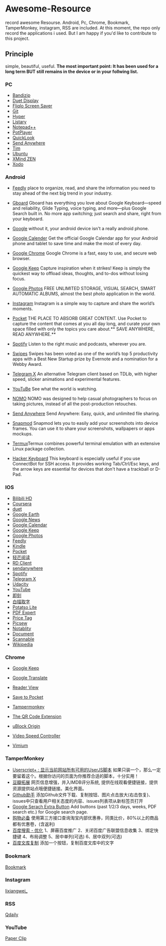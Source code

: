 # Awesome-Resource
record awesome Resourse. Android, Pc, Chrome, Bookmark, TamperMonkey, instagram, RSS  are included.
At this moment, the repo only record the applications i used. But I am happy if you'd like to contribute to this project.
## Principle
simple, beautiful, useful.
**The most important point: It has been used for a long term BUT still remains in the device or in your follwing list.**

### PC
- [Bandizip](http://www.bandisoft.com/bandizip/)
- [Duet Display](https://www.duetdisplay.com/)
- [Fliqlo Screen Saver](https://fliqlo.com/)
- [Git](https://git-scm.com/downloads) 
- [Hyper](https://hyper.is/)
- [Listary](https://www.listary.com/) 
- [Notepad++](https://notepad-plus-plus.org/download)
- [PotPlayer](https://potplayer.daum.net/)
- [QuickLook](https://pooi.moe/QuickLook/)
- [Send Anywhere](https://send-anywhere.com/)
- [Tim](http://tim.qq.com/)
- [Ubuntu](https://tutorials.ubuntu.com/tutorial/tutorial-ubuntu-on-windows#0)
- [XMind ZEN](https://www.xmind.cn/zen/)
- [Xodo](https://www.xodo.com/)


### Android
- [Feedly](https://play.google.com/store/apps/details?id=com.devhd.feedly) place to organize, read, and share the information you need to stay ahead of the next big trend in your industry. 

- [Gboard](https://play.google.com/store/apps/details?id=com.google.android.inputmethod.latin) Gboard has everything you love about Google Keyboard—speed and reliability, Glide Typing, voice typing, and more—plus Google Search built in. No more app switching; just search and share, right from your keyboard.

- [Google](https://play.google.com/store/apps/details?id=com.google.android.googlequicksearchbox) without it, your android device isn't a really android phone.

- [Google Calender](https://play.google.com/store/apps/details?id=com.google.android.calendar) Get the official Google Calendar app for your Android phone and tablet to save time and make the most of every day.

- [Google Chrome](https://play.google.com/store/apps/details?id=com.android.chrome) Google Chrome is a fast, easy to use, and secure web browser.

- [Google Keep](https://play.google.com/store/apps/details?id=com.google.android.keep) Capture inspiration when it strikes! Keep is simply the quickest way to offload ideas, thoughts, and to-dos without losing focus.

- [Google Photos](https://play.google.com/store/apps/details?id=com.google.android.apps.photos) FREE UNLIMITED STORAGE, VISUAL SEARCH, SMART AUTOMATIC ALBUMS, almost the best photo application in the world.

- [Instagram](https://play.google.com/store/apps/details?id=com.instagram.android) Instagram is a simple way to capture and share the world’s moments. 

- [Pocket](https://play.google.com/store/apps/details?id=com.ideashower.readitlater.pro) THE PLACE TO ABSORB GREAT CONTENT.
Use Pocket to capture the content that comes at you all day long, and curate your own space filled with only the topics you care about.** SAVE ANYWHERE, READ ANYWHERE.**

- [Spotify](https://play.google.com/store/apps/details?id=com.spotify.music)  Listen to the right music and podcasts, wherever you are. 

- [Swipes](https://play.google.com/store/apps/details?id=com.swipesapp.android) Swipes has been voted as one of the world’s top 5 productivity apps with a Best New Startup prize by Evernote and a nomination for a Webby Award.

- [Telegram X](https://play.google.com/store/apps/details?id=org.thunderdog.challegram) An alternative Telegram client based on TDLib, with higher speed, slicker animations and experimental features.

- [YouTuBe](https://play.google.com/store/apps/details?id=com.google.android.youtube) See what the world is watching.

- [NOMO](https://play.google.com/store/apps/details?id=com.blink.academy.nomopro) NOMO was designed to help casual photographers to focus on taking pictures, instead of all the post-production retouches. 

- [Send Anywhere](https://play.google.com/store/apps/details?id=com.estmob.android.sendanywhere) Send Anywhere: Easy, quick, and unlimited file sharing.

- [Snapmod](https://play.google.com/store/apps/details?id=cn.gavinliu.snapmod) Snapmod lets you to easily add your screenshots into device frames. You can use it to share your screenshots, wallpapers or apps mockups.
 
- [Termux](https://play.google.com/store/apps/details?id=com.termux)Termux combines powerful terminal emulation with an extensive Linux package collection.
- [Hacker Keyboard](https://play.google.com/store/apps/details?id=org.pocketworkstation.pckeyboard) This keyboard is especially useful if you use ConnectBot for SSH access. It provides working Tab/Ctrl/Esc keys, and the arrow keys are essential for devices that don't have a trackball or D-Pad.

### IOS
- [Bilibili HD](https://itunes.apple.com/cn/app/%E5%93%94%E5%93%A9%E5%93%94%E5%93%A9hd-%E5%BC%B9%E5%B9%95%E7%95%AA%E5%89%A7%E7%9B%B4%E6%92%AD%E9%AB%98%E6%B8%85%E8%A7%86%E9%A2%91/id1093486973?mt=8)
- [Coursera](https://itunes.apple.com/app/apple-store/id736535961?mt=8)
- [duet](https://www.duetdisplay.com)
- [Google Earth](https://itunes.apple.com/us/app/google-earth/id293622097?mt=8)
- [Google News](https://itunes.apple.com/us/app/google-news/id459182288?mt=8)
- [Google Calendar](https://itunes.apple.com/us/app/google-calendar-time-planner/id909319292?mt=8)
- [Google Keep](https://itunes.apple.com/us/app/google-keep-notes-and-lists/id1029207872?mt=8) 
- [Google Photos](https://itunes.apple.com/us/app/google-photos/id962194608?mt=8)
- [Feedly](https://itunes.apple.com/us/app/feedly-smart-news-reader/id396069556?mt=8)
- [Kindle](https://itunes.apple.com/gb/app/kindle/id302584613?mt=8)
- [Pocket](https://itunes.apple.com/us/app/pocket-save-read-grow/id309601447?mt=8)
- [轻芒阅读](https://itunes.apple.com/us/app/%E8%BD%BB%E8%8A%92%E9%98%85%E8%AF%BB/id1324073897?mt=8)
- [RD Client](https://docs.microsoft.com/en-us/windows-server/remote/remote-desktop-services/clients/remote-desktop-ios)
- [sendanywhere](https://itunes.apple.com/app/apple-store/id596642855?mt=8)
- [Spotify](https://itunes.apple.com/us/app/spotify-music/id324684580?mt=8)
- [Telegram X](https://itunes.apple.com/us/app/telegram-x/id898228810?mt=8)
- [Udacity](https://itunes.apple.com/us/app/udacity/id819700933?mt=8)
- [YouTube](https://itunes.apple.com/us/app/youtube-watch-listen-stream/id544007664?mt=8)
- [即刻](https://itunes.apple.com/cn/app/%E5%8D%B3%E5%88%BB-%E6%89%BE%E5%88%B0%E8%87%AA%E5%B7%B1%E4%BA%BA/id966129812?mt=8)
- [白描取字](https://itunes.apple.com/cn/app/%E7%99%BD%E6%8F%8F%E5%8F%96%E5%AD%97-%E4%B8%93%E4%B8%9A%E6%96%87%E5%AD%97%E8%AF%86%E5%88%AB%E5%B7%A5%E5%85%B7/id1437865316#?platform=ipad)
- [Potatso Lite](https://itunes.apple.com/us/app/potatso-lite/id1239860606?mt=8)
- [PDF Expert](https://pdfexpert.com/ios)
- [Price Tag](https://itunes.apple.com/cn/app/price-tag-%E5%8F%91%E7%8E%B0%E5%A5%BD%E5%BA%94%E7%94%A8/id1166819590?mt=8)
- [Picsew](https://itunes.apple.com/us/app/picsew-screenshot-stitching/id1208145167?mt=8)
- [Notablity](https://itunes.apple.com/us/app/notability/id360593530?mt=8)
- [Document](https://itunes.apple.com/us/app/documents-by-readdle/id364901807?mt=8)
- [Scannable](https://itunes.apple.com/us/app/evernote-scannable/id883338188?mt=8)
- [Wikipedia](https://itunes.apple.com/us/app/wikipedia/id324715238?mt=8)


### Chrome
- [Google Keep](https://chrome.google.com/webstore/detail/google-keep-chrome-extens/lpcaedmchfhocbbapmcbpinfpgnhiddi) 

- [Google Translate](https://chrome.google.com/webstore/detail/google-translate/aapbdbdomjkkjkaonfhkkikfgjllcleb)

- [Reader View](https://chrome.google.com/webstore/detail/reader-view/iibolhpkjjmoepndefdmdlmbpfhlgjpl)

- [Save to Pocket](https://chrome.google.com/webstore/detail/save-to-pocket/niloccemoadcdkdjlinkgdfekeahmflj)

- [Tampermonkey](https://chrome.google.com/webstore/detail/tampermonkey/dhdgffkkebhmkfjojejmpbldmpobfkfo)

- [The QR Code Extension](https://chrome.google.com/webstore/detail/the-qr-code-extension/oijdcdmnjjgnnhgljmhkjlablaejfeeb)

- [uBlock Origin](https://chrome.google.com/webstore/detail/ublock-origin/cjpalhdlnbpafiamejdnhcphjbkeiagm)

- [Video Speed Controller](https://chrome.google.com/webstore/detail/video-speed-controller/nffaoalbilbmmfgbnbgppjihopabppdk)

- [Vimium](https://chrome.google.com/webstore/detail/vimium/dbepggeogbaibhgnhhndojpepiihcmeb)



### TamperMonkey
- [Userscript+ : 显示当前网站所有可用的UserJS脚本](https://greasyfork.org/zh-CN/scripts/24508-userscript-show-site-all-userjs)
如果只装一个，那么一定要留着这个。根据你访问的页面为你推荐合适的脚本，十分实用！
- [豆瓣拓展](https://greasyfork.org/zh-CN/scripts/14636-mydoubanmoviehelper-%E8%B1%86%E7%93%A3%E7%94%B5%E5%BD%B1c-%E8%B1%86%E7%93%A3-%E8%B1%86%E7%93%A3%E7%94%B5%E5%BD%B1-movie-douban-com)
网页信息增强，并入IMDB评分系统, 提供在线观看便捷链接，提供资源提供站点哦便捷链接。美化界面。
- [Github助手](https://greasyfork.org/zh-CN/scripts/37899-github%E5%8A%A9%E6%89%8B)
添加Github文件下载、复制按钮、图片点击放大(右击恢复)、issues中只查看用户相关态度的内容、issues列表项从新标签页打开
- [Google Serach Extra Button](https://greasyfork.org/zh-CN/scripts/7543-google-search-extra-buttons)
Add buttons (past 1/2/3 days, weeks, PDF search etc.) for Google search page.
- [购物必备](https://greasyfork.org/zh-CN/scripts/37500-%E8%B4%AD%E7%89%A9%E5%BF%85%E5%A4%87-%E5%90%8C%E7%B1%BB%E5%95%86%E5%93%81%E8%87%AA%E5%8A%A8%E6%AF%94%E4%BB%B7-%E6%B7%98%E5%AE%9D%E7%AD%89%E5%90%84%E7%BD%91%E7%AB%99%E5%86%85%E9%83%A8%E4%BC%98%E6%83%A0%E5%88%B8%E4%B8%80%E9%94%AE%E8%8E%B7%E5%8F%96-%E5%8E%86%E5%8F%B2%E4%BB%B7%E6%A0%BC%E8%87%AA%E5%8A%A8%E6%9F%A5%E8%AF%A2)
使用第三方接口查询淘宝内部优惠券，同类比价，80%以上的商品都有优惠卷，(含返利)
- [百度搜索 - 优化](https://greasyfork.org/zh-CN/scripts/31642-%E7%99%BE%E5%BA%A6%E6%90%9C%E7%B4%A2-%E4%BC%98%E5%8C%96)
1、屏蔽百度推广 2、关闭百度广告联盟信息收集 3、绑定快捷键 4、布局调整 5、居中单列(可选) 6、居中双列(可选)
- [百度文库复制](https://greasyfork.org/zh-CN/scripts/369861-%E7%99%BE%E5%BA%A6%E6%96%87%E5%BA%93%E6%96%87%E5%AD%97%E5%A4%8D%E5%88%B6)
添加一个按钮，复制百度文库中的文字


### Bookmark
[Bookmark](https://github.com/RoseauHan/Awesome-App/tree/master/bookmark)

### Instagram
[lixiangwei_](https://www.instagram.com/lixiangwei_)


### RSS
[Qdaily](https://www.qdaily.com/feed.xml)

### YouTube
[Paper Clip](https://www.youtube.com/channel/UCUGJ-yKqQHl4FSZwUmGpiUg)
